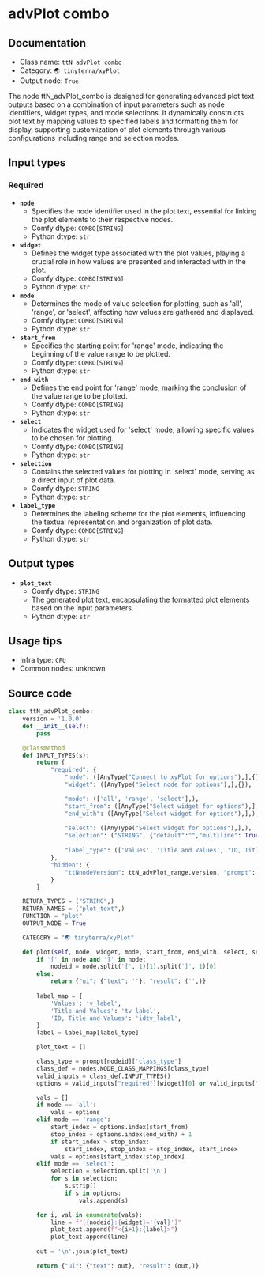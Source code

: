 # advPlot combo
## Documentation
- Class name: `ttN advPlot combo`
- Category: `🌏 tinyterra/xyPlot`
- Output node: `True`

The node ttN_advPlot_combo is designed for generating advanced plot text outputs based on a combination of input parameters such as node identifiers, widget types, and mode selections. It dynamically constructs plot text by mapping values to specified labels and formatting them for display, supporting customization of plot elements through various configurations including range and selection modes.
## Input types
### Required
- **`node`**
    - Specifies the node identifier used in the plot text, essential for linking the plot elements to their respective nodes.
    - Comfy dtype: `COMBO[STRING]`
    - Python dtype: `str`
- **`widget`**
    - Defines the widget type associated with the plot values, playing a crucial role in how values are presented and interacted with in the plot.
    - Comfy dtype: `COMBO[STRING]`
    - Python dtype: `str`
- **`mode`**
    - Determines the mode of value selection for plotting, such as 'all', 'range', or 'select', affecting how values are gathered and displayed.
    - Comfy dtype: `COMBO[STRING]`
    - Python dtype: `str`
- **`start_from`**
    - Specifies the starting point for 'range' mode, indicating the beginning of the value range to be plotted.
    - Comfy dtype: `COMBO[STRING]`
    - Python dtype: `str`
- **`end_with`**
    - Defines the end point for 'range' mode, marking the conclusion of the value range to be plotted.
    - Comfy dtype: `COMBO[STRING]`
    - Python dtype: `str`
- **`select`**
    - Indicates the widget used for 'select' mode, allowing specific values to be chosen for plotting.
    - Comfy dtype: `COMBO[STRING]`
    - Python dtype: `str`
- **`selection`**
    - Contains the selected values for plotting in 'select' mode, serving as a direct input of plot data.
    - Comfy dtype: `STRING`
    - Python dtype: `str`
- **`label_type`**
    - Determines the labeling scheme for the plot elements, influencing the textual representation and organization of plot data.
    - Comfy dtype: `COMBO[STRING]`
    - Python dtype: `str`
## Output types
- **`plot_text`**
    - Comfy dtype: `STRING`
    - The generated plot text, encapsulating the formatted plot elements based on the input parameters.
    - Python dtype: `str`
## Usage tips
- Infra type: `CPU`
- Common nodes: unknown


## Source code
```python
class ttN_advPlot_combo:
    version = '1.0.0'
    def __init__(self):
        pass

    @classmethod
    def INPUT_TYPES(s):
        return {
            "required": {
                "node": ([AnyType("Connect to xyPlot for options"),],{}),
                "widget": ([AnyType("Select node for options"),],{}),

                "mode": (['all', 'range', 'select'],),
                "start_from": ([AnyType("Select widget for options"),],),
                "end_with": ([AnyType("Select widget for options"),],),
                
                "select": ([AnyType("Select widget for options"),],),
                "selection": ("STRING", {"default":"","multiline": True}),
                
                "label_type": (['Values', 'Title and Values', 'ID, Title and Values'],{"default": "Values"}),
            },
            "hidden": {
                "ttNnodeVersion": ttN_advPlot_range.version, "prompt": "PROMPT",
            }
        }

    RETURN_TYPES = ("STRING",)
    RETURN_NAMES = ("plot_text",)
    FUNCTION = "plot"
    OUTPUT_NODE = True

    CATEGORY = "🌏 tinyterra/xyPlot"

    def plot(self, node, widget, mode, start_from, end_with, select, selection, label_type, prompt=None):
        if '[' in node and ']' in node:
            nodeid = node.split('[', 1)[1].split(']', 1)[0]
        else:
            return {"ui": {"text": ''}, "result": ('',)}
        
        label_map = {
            'Values': 'v_label',
            'Title and Values': 'tv_label',
            'ID, Title and Values': 'idtv_label',
        }
        label = label_map[label_type]

        plot_text = []

        class_type = prompt[nodeid]['class_type']
        class_def = nodes.NODE_CLASS_MAPPINGS[class_type]
        valid_inputs = class_def.INPUT_TYPES()
        options = valid_inputs["required"][widget][0] or valid_inputs["optional"][widget][0]

        vals = []
        if mode == 'all':
            vals = options
        elif mode == 'range':
            start_index = options.index(start_from)
            stop_index = options.index(end_with) + 1
            if start_index > stop_index:
                start_index, stop_index = stop_index, start_index
            vals = options[start_index:stop_index]
        elif mode == 'select':
            selection = selection.split('\n')
            for s in selection:
                s.strip()
                if s in options:
                    vals.append(s)

        for i, val in enumerate(vals):
            line = f"[{nodeid}:{widget}='{val}']"
            plot_text.append(f"<{i+1}:{label}>")
            plot_text.append(line)
            
        out = '\n'.join(plot_text)

        return {"ui": {"text": out}, "result": (out,)}

```
